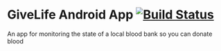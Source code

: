 # GiveLife Android App [![Build Status](https://travis-ci.org/imaginarysolutions/give-life-android.svg?branch=master)](https://travis-ci.org/imaginarysolutions/give-life-android)

An app for monitoring the state of a local blood bank so you can donate blood
